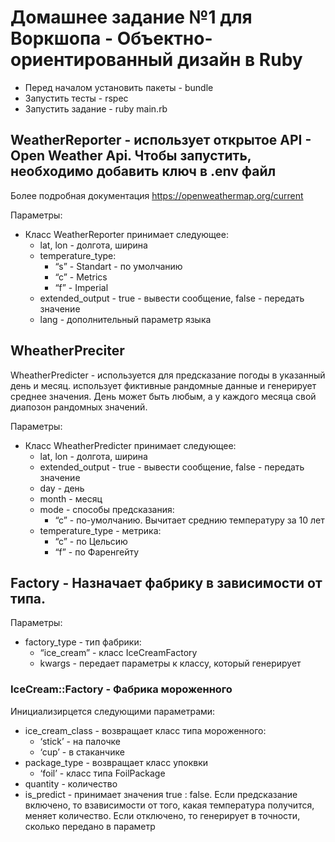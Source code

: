 # Домашнее задание №1 для Воркшопа - Объектно-ориентированный дизайн в Ruby

- Перед началом установить пакеты - bundle
- Запустить тесты - rspec
- Запустить задание - ruby main.rb

## WeatherReporter - использует открытое API - Open Weather Api. Чтобы запустить, необходимо добавить ключ в .env файл

Более подробная документация https://openweathermap.org/current

Параметры:
- Класс WeatherReporter принимает следующее:
    - lat, lon - долгота, ширина
    - temperature_type:
      - “s” - Standart - по умолчанию
      - “c” - Metrics
      - “f” - Imperial
    - extended_output -  true - вывести сообщение, false - передать значение
    - lang - дополнительный параметр языка

## WheatherPreciter

WheatherPredicter - используется для предсказание погоды в указанный день и месяц. использует фиктивные рандомные данные и генерирует среднее значения. День может быть любым, а у каждого месяца свой диапозон рандомных значений.

Параметры:
- Класс WheatherPredicter принимает следующее:
  - lat, lon - долгота, ширина
  - extended_output -  true - вывести сообщение, false - передать значение
  - day - день
  - month - месяц
  - mode - способы предсказания:
      - “c” - по-умолчанию. Вычитает среднию температуру за 10 лет
  - temperature_type - метрика:
      - “c” - по Цельсию
      - “f” - по Фаренгейту


## Factory - Назначает фабрику в зависимости от типа.

Параметры:
- factory_type - тип фабрики:
    - “ice_cream” - класс IceCreamFactory
  - kwargs - передает параметры к классу, который генерирует


### IceCream::Factory - Фабрика мороженного

Инициализирцется следующими параметрами:
  - ice_cream_class - возвращает класс типа мороженного:
    - ‘stick’ - на палочке
    - ‘cup’ - в стаканчике
  - package_type - возвращает класс упоквки
    - ‘foil’ - класс типа FoilPackage
  - quantity - количество
  - is_predict - принимает значения true : false. Если предсказание включено, то взависимости от того, какая температура получится, меняет количество. Если отключено, то генерирует в точности, сколько передано в параметр
    
